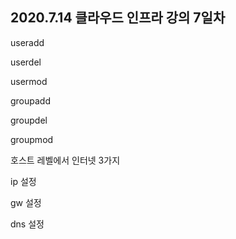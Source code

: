 ## 2020.7.14 클라우드 인프라 강의 7일차





useradd

userdel

usermod

groupadd

groupdel

groupmod





호스트 레벨에서 인터넷 3가지

ip 설정

gw 설정

dns 설정